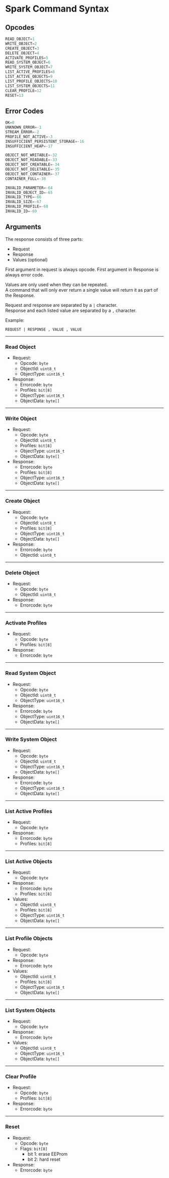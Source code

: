 # Spark Command Syntax

## Opcodes

```python
READ_OBJECT=1
WRITE_OBJECT=2
CREATE_OBJECT=3
DELETE_OBJECT=4
ACTIVATE_PROFILES=5
READ_SYSTEM_OBJECT=6
WRITE_SYSTEM_OBJECT=7
LIST_ACTIVE_PROFILES=8
LIST_ACTIVE_OBJECTS=9
LIST_PROFILE_OBJECTS=10
LIST_SYSTEM_OBJECTS=11
CLEAR_PROFILE=12
RESET=13
```

## Error Codes

```python
OK=0
UNKNOWN_ERROR=-1
STREAM_ERROR=-2
PROFILE_NOT_ACTIVE=-3
INSUFFICIENT_PERSISTENT_STORAGE=-16
INSUFFICIENT_HEAP=-17

OBJECT_NOT_WRITABLE=-32
OBJECT_NOT_READABLE=-33
OBJECT_NOT_CREATABLE=-34
OBJECT_NOT_DELETABLE=-35
OBJECT_NOT_CONTAINER=-37
CONTAINER_FULL=-38

INVALID_PARAMETER=-64
INVALID_OBJECT_ID=-65
INVALID_TYPE=-66
INVALID_SIZE=-67
INVALID_PROFILE=-68
INVALID_ID=-69
```

## Arguments

The response consists of three parts:
- Request
- Response
- Values (optional)

First argument in request is always opcode. First argument in Response is always error code.

Values are only used when they can be repeated. </br>
A command that will only ever return a single value will return it as part of the Response.

Request and response are separated by a `|` character. </br>
Response and each listed value are separated by a `,` character.

Example:
```
REQUEST | RESPONSE , VALUE , VALUE
```

---
### Read Object

- Request:
    - Opcode: `byte`
    - ObjectId: `uint8_t`
    - ObjectType: `uint16_t`
- Response:
    - Errorcode: `byte`
    - Profiles: `bit[8]`
    - ObjectType: `uint16_t`
    - ObjectData: `byte[]`

---
### Write Object

- Request:
    - Opcode: `byte`
    - ObjectId: `uint8_t`
    - Profiles: `bit[8]`
    - ObjectType: `uint16_t`
    - ObjectData: `byte[]`
- Response:
    - Errorcode: `byte`
    - Profiles: `bit[8]`
    - ObjectType: `uint16_t`
    - ObjectData: `byte[]`

---
### Create Object

- Request:
    - Opcode: `byte`
    - ObjectId: `uint8_t`
    - Profiles: `bit[8]`
    - ObjectType: `uint16_t`
    - ObjectData: `byte[]`
- Response:
    - Errorcode: `byte`
    - ObjectId: `uint8_t`

---
### Delete Object

- Request:
    - Opcode: `byte`
    - ObjectId: `uint8_t`
- Response:
    - Errorcode: `byte`

---
### Activate Profiles

- Request:
    - Opcode: `byte`
    - Profiles: `bit[8]`
- Response:
    - Errorcode: `byte`

---
### Read System Object

- Request:
    - Opcode: `byte`
    - ObjectId: `uint8_t`
    - ObjectType: `uint16_t`
- Response:
    - Errorcode: `byte`
    - ObjectType: `uint16_t`
    - ObjectData: `byte[]`

---
### Write System Object

- Request:
    - Opcode: `byte`
    - ObjectId: `uint8_t`
    - ObjectType: `uint16_t`
    - ObjectData: `byte[]`
- Response:
    - Errorcode: `byte`
    - ObjectType: `uint16_t`
    - ObjectData: `byte[]`

---
### List Active Profiles

- Request:
    - Opcode: `byte`
- Response:
    - Errorcode: `byte`
    - Profiles: `bit[8]`

---
### List Active Objects

- Request:
    - Opcode: `byte`
- Response:
    - Errorcode: `byte`
    - Profiles: `bit[8]`
- Values:
    - ObjectId: `uint8_t`
    - Profiles: `bit[8]`
    - ObjectType: `uint16_t`
    - ObjectData: `byte[]`

---
### List Profile Objects

- Request:
    - Opcode: `byte`
- Response:
    - Errorcode: `byte`
- Values:
    - ObjectId: `uint8_t`
    - Profiles: `bit[8]`
    - ObjectType: `uint16_t`
    - ObjectData: `byte[]`

---
### List System Objects

- Request:
    - Opcode: `byte`
- Response:
    - Errorcode: `byte`
- Values:
    - ObjectId: `uint8_t`
    - ObjectType: `uint16_t`
    - ObjectData: `byte[]`

---
### Clear Profile

- Request:
    - Opcode: `byte`
    - Profiles: `bit[8]`
- Response:
    - Errorcode: `byte`

---
### Reset

* Request:
    * Opcode: `byte`
    * Flags: `bit[8]`
        * bit 1: erase EEProm
        * bit 2: hard reset
* Response:
    * Errorcode: `byte`
